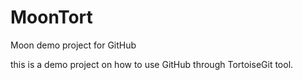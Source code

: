 # MoonTort
Moon demo project for GitHub

this is a demo project on how to use GitHub through TortoiseGit tool.
